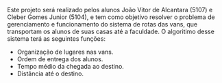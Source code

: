 Este projeto será realizado pelos alunos João Vitor de Alcantara (5107) e Cleber Gomes Junior (5104), e tem como objetivo resolver o problema de gerenciamento e funcionamento do sistema de rotas das vans, que transportam os alunos de suas casas até a faculdade.
O algoritimo desse sistema terá as seguintes funções:
- Organização de lugares nas vans.
- Ordem de entrega dos alunos.
- Tempo médio da chegada ao destino.
- Distância até o destino.
